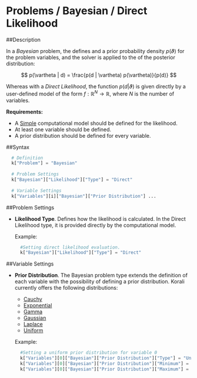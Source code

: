 # Problems / Bayesian / Direct Likelihood

##Description

In a *Bayesian* problem, the defines and a prior probability density $p(\vartheta)$ for the problem variables, and the solver is applied to the of the posterior distribution:

 $$ p(\vartheta | d) = \frac{p(d | \vartheta) p(\vartheta)}{p(d)} $$

Whereas with a *Direct Likelihood*, the function $p(d|\vartheta)$ is given directly by a user-defined model of the form $f:\mathbb{R}^N\rightarrow\mathbb{R}$, where $N$ is the number of variables.

**Requirements:**

+ A [Simple](/usage/models/simple) computational model should be defined for the likelihood.
+ At least one variable should be defined.
+ A prior distribution should be defined for every variable.

##Syntax
```python
  # Definition
  k["Problem"] = "Bayesian"
  
  # Problem Settings
  k["Bayesian"]["Likelihood"]["Type"] = "Direct"
	
  # Variable Settings
  k["Variables"][i]["Bayesian"]["Prior Distribution"] ...
```

##Problem Settings

- **Likelihood Type**. Defines how the likelihood is calculated. In the Direct Likelihood type, it is provided directly by the computational model.

	Example:
	```python
	  #Setting direct likelihood evaluation.
	  k["Bayesian"]["Likelihood"]["Type"] = "Direct"
	```
	
##Variable Settings

- **Prior Distribution**. The Bayesian problem type extends the definition of each variable with the possibility of defining a prior distribution. Korali currently offers the following distributions:

	- [Cauchy](../../distributions/#cauchy)
	- [Exponential](../../distributions/#exponential)
	- [Gamma](../../distributions/#gamma)
	- [Gaussian](../../distributions/#gaussian)
	- [Laplace](../../distributions/#laplace)
	- [Uniform](../../distributions/#uniform)

	Example:
	```python
	  #Setting a uniform prior distribution for variable 0
	  k["Variables"][0]["Bayesian"]["Prior Distribution"]["Type"] = "Uniform"
	  k["Variables"][0]["Bayesian"]["Prior Distribution"]["Minimum"] = -10.0
	  k["Variables"][0]["Bayesian"]["Prior Distribution"]["Maximum"] = +10.0
	```